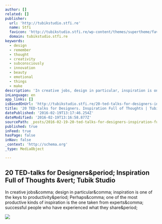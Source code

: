 ```yaml
---
author: []
related: []
publisher:
  url: 'http://tubikstudio.stfi.re'
  name: Stfi
  favicon: 'http://tubikstudio.stfi.re/wp-content/themes/supertheme/favicon.ico'
  domain: tubikstudio.stfi.re
keywords:
  - design
  - remember
  - thought
  - creativity
  - subconsciously
  - innovation
  - beauty
  - emotional
  - things
  - make
description: 'In creative jobs, design in particular, inspiration is one of the keys to productivity. Perhaps, one of the most productive kinds of inspiration is the one taken from experts, successful people who have experienced what they share.'
inLanguage: en
app_links: []
isBasedOnUrl: 'http://tubikstudio.stfi.re/20-ted-talks-for-designers-inspiration-full-of-thoughts/?sf=nbnndx'
title: '20 TED-talks for Designers. Inspiration Full of Thoughts | Tubik Studio'
datePublished: '2016-02-19T13:17:46.254Z'
dateModified: '2016-02-19T13:16:58.877Z'
sourcePath: _posts/2016-02-19-20-ted-talks-for-designers-inspiration-full-of-thoughts-or-t.md
published: true
inFeed: true
hasPage: false
inNav: false
_context: 'http://schema.org'
_type: MediaObject

---
```

<article style=""><h1>20 TED-talks for Designers&amp;period; Inspiration Full of Thoughts &amp;vert; Tubik Studio</h1><p>In creative jobs&amp;comma; design in particular&amp;comma; inspiration is one of the keys to productivity&amp;period; Perhaps&amp;comma; one of the most productive kinds of inspiration is the one taken from experts&amp;comma; successful people who have experienced what they share&amp;period;</p><img src="http://tubikstudio.stfi.re/wp-content/uploads/2016/02/Book-tubik-studio-inspiration.jpg" /></article>